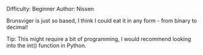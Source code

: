 Difficulty: Beginner
Author: Nissen

Brunsviger is just so based, I think I could eat it in any form - from binary to decimal!

Tip: This might require a bit of programming, I would recommend looking into the int() function in Python.
